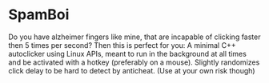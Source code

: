 # SpamBoi

Do you have alzheimer fingers like mine, that are incapable of clicking faster then 5 times per second? Then this is perfect for you:
A minimal C++ autoclicker using Linux APIs, meant to run in the background at all times and be activated with a hotkey (preferably on a mouse).
Slightly randomizes click delay to be hard to detect by anticheat. (Use at your own risk though)
